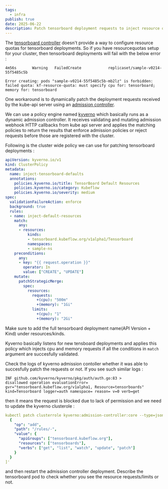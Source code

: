 ```yaml
---
tags:
  - infra
publish: true
date: 2025-06-22
description: Patch tensorboard deployment requests to inject resource quotas using kyverno.
---
```


The [tensorboard controller](https://github.com/kubeflow/kubeflow/blob/master/components/tensorboard-controller/README.md) doesn't provide a way to configure resource quotas for tensorboard deployments. So if you have resourcequotas setup for your cluster, then tensorboard deployments will fail with the below error : 
```
4m56s       Warning   FailedCreate            replicaset/sample-v0214-55f5485c5b     

Error creating: pods "sample-v0214-55f5485c5b-mb2lz" is forbidden: failed quota: kf-resource-quota: must specify cpu for: tensorboard; memory for: tensorboard
```
One workaround is to dynamically patch the deployment requests received by the kube-api server using an [admission controller](https://kubernetes.io/docs/reference/access-authn-authz/admission-controllers).

We can use a policy engine named [kyverno](https://kyverno.io/docs/applying-policies/#in-clusters) which basically runs as a dynamic admission controller. 
It receives validating and  mutating admission webhook HTTP callbacks from kube api server and applies the matching policies to return the results that enforce admission policies or reject requests before those are registered with the cluster.


Following is the cluster wide policy we can use for patching tensorboard deployments : 

```yaml title="tensorboard-default-resources.yaml"
apiVersion: kyverno.io/v1
kind: ClusterPolicy
metadata:
  name: inject-tensorboard-defaults
  annotations:
    policies.kyverno.io/title: TensorBoard Default Resources
    policies.kyverno.io/category: Kubeflow
    policies.kyverno.io/severity: medium
spec:
  validationFailureAction: enforce
  background: true
  rules:
  - name: inject-default-resources
    match:
      any:
      - resources:
          kinds:
          - tensorboard.kubeflow.org/v1alpha1/Tensorboard
          namespaces:
          - sample-ns
    preconditions:
      any:
      - key: "{{ request.operation }}"
        operator: In
        value: ["CREATE", "UPDATE"]
    mutate:
      patchStrategicMerge:
        spec:
          resources:
            requests:
              +(cpu): "500m"
              +(memory): "1Gi"
            limits:
              +(cpu): "1"
              +(memory): "2Gi"
```
Make sure to add the full tensorboard deployment name(API Version + Kind) under resources/kinds.

Kyverno basically listens for new tensboard deployments and applies this policy which injects cpu and memory requests if all the conditions in `match` argument are succesfully validated. 

Check the logs of kyverno admission contoller whether it was able to succesfully patch the requests or not. 
If you see such similar logs : 
```
INF github.com/kyverno/kyverno/pkg/auth/auth.go:83 > 
disallowed operation evaluationError= gvr="tensorboard.kubeflow.org/v1alpha1, Resource=tensorboards" kind=Tensorboard logger=auth namespace= reason= v=0 verb=get
```
then it means the request is blocked due to lack of permission and we need to update the kyverno clusterole : 
```yaml
kubectl patch clusterrole kyverno:admission-controller:core --type=json -p='[
  {
    "op": "add",
    "path": "/rules/-",
    "value": {
      "apiGroups": ["tensorboard.kubeflow.org"],
      "resources": ["tensorboards"],
      "verbs": ["get", "list", "watch", "update", "patch"]
    }
  }
]'
```
and then restart the admission controller deployment.
Describe the tensorboard pod to check whether you see the resource requests/limits or not.
